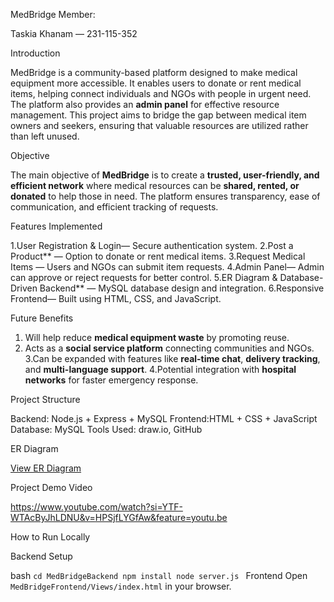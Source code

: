 MedBridge
Member:

Taskia Khanam — 231-115-352

Introduction

MedBridge is a community-based platform designed to make medical equipment more accessible. It enables users to donate or rent medical items, helping connect individuals and NGOs with people in urgent need. The platform also provides an **admin panel** for effective resource management.
This project aims to bridge the gap between medical item owners and seekers, ensuring that valuable resources are utilized rather than left unused.



Objective

The main objective of **MedBridge** is to create a **trusted, user-friendly, and efficient network** where medical resources can be **shared, rented, or donated** to help those in need. The platform ensures transparency, ease of communication, and efficient tracking of requests.


Features Implemented

1.User Registration & Login— Secure authentication system.
2.Post a Product** — Option to donate or rent medical items.
3.Request Medical Items — Users and NGOs can submit item requests.
4.Admin Panel— Admin can approve or reject requests for better control.
5.ER Diagram & Database-Driven Backend** — MySQL database design and integration.
6.Responsive Frontend— Built using HTML, CSS, and JavaScript.


Future Benefits

1. Will help reduce **medical equipment waste** by promoting reuse.
2. Acts as a **social service platform** connecting communities and NGOs.
3.Can be expanded with features like **real-time chat**, **delivery tracking**, and **multi-language support**.
4.Potential integration with **hospital networks** for faster emergency response.



Project Structure

Backend: Node.js + Express + MySQL
Frontend:HTML + CSS + JavaScript
Database: MySQL
Tools Used: draw\.io, GitHub


 ER Diagram

[View ER Diagram](https://drive.google.com/file/d/1cuIEGCqGqtj1I7QVpB5epWXyvGvwebCw/view?usp=sharing)



Project Demo Video

https://www.youtube.com/watch?si=YTF-WTAcByJhLDNU&v=HPSjfLYGfAw&feature=youtu.be



How to Run Locally

Backend Setup

bash
`cd MedBridgeBackend
npm install
node server.js
`
Frontend
Open `MedBridgeFrontend/Views/index.html` in your browser.


